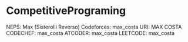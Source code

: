 # CompetitivePrograming

NEPS: Max (Sisterolli Reverso)
Codeforces: max_costa
URI: MAX COSTA
CODECHEF: max_costa
ATCODER: max_costa
LEETCODE: max_costa
